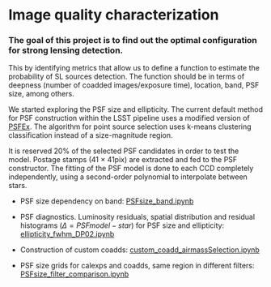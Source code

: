 # Image quality characterization

### The goal of this project is to find out the optimal configuration for strong lensing detection.

This by identifying metrics that allow us to define a function to estimate the probability of SL sources detection. The function should be in terms of deepness (number of coadded images/exposure time), location, band, PSF size, among others. 

We started exploring the PSF size and ellipticity. The current default method for PSF construction within the LSST pipeline uses a modified version of [PSFEx](https://psfex.readthedocs.io/en/latest/). The algorithm for point source selection uses k-means clustering classification instead of a size-magnitude region. 

It is reserved 20% of the selected PSF candidates in order to test the model. Postage stamps (41 $\times$ 41pix) are extracted and fed to the PSF constructor. The fitting of the PSF model is done to each CCD completely independently, using a second-order polynomial to interpolate between stars.

* PSF size dependency on band:  [PSFsize_band.ipynb](/home/alrakomala/notebooks/kaam/myGitRepo/)

* PSF diagnostics. Luminosity residuals, spatial distribution and residual histograms ($\Delta = PSFmodel - star$) for PSF size and ellipticity:  [ellipticity_fwhm_DP02.ipynb](/home/alrakomala/notebooks/kaam/myGitRepo/)

* Construction of custom coadds:  [custom_coadd_airmassSelection.ipynb](/home/alrakomala/notebooks/kaam/myGitRepo/)

* PSF size grids for calexps and coadds, same region in different filters: [PSFsize_filter_comparison.ipynb](/home/alrakomala/notebooks/kaam/myGitRepo/)
